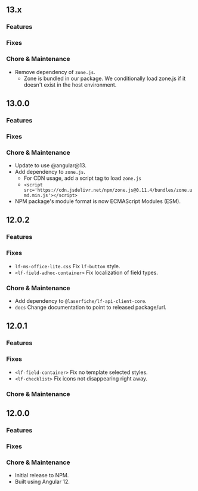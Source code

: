 ## 13.x

### Features

### Fixes

### Chore & Maintenance

- Remove dependency of `zone.js`.
    - Zone is bundled in our package. We conditionally load zone.js if it doesn't exist in the host environment.

## 13.0.0

### Features

### Fixes

### Chore & Maintenance

- Update to use @angular@13.
- Add dependency to `zone.js`.
    - For CDN usage, add a script tag to load `zone.js`
    - `<script src='https://cdn.jsdelivr.net/npm/zone.js@0.11.4/bundles/zone.umd.min.js'></script>`
- NPM package's module format is now ECMAScript Modules (ESM).

## 12.0.2

### Features

### Fixes

- `lf-ms-office-lite.css` Fix `lf-button` style.
- `<lf-field-adhoc-container>` Fix localization of field types.

### Chore & Maintenance

- Add dependency to `@laserfiche/lf-api-client-core`.
- `docs` Change documentation to point to released package/url.

## 12.0.1

### Features

### Fixes

- `<lf-field-container>` Fix no template selected styles.
- `<lf-checklist>` Fix icons not disappearing right away.


### Chore & Maintenance


## 12.0.0

### Features

### Fixes

### Chore & Maintenance

- Initial release to NPM. 
- Built using Angular 12.
